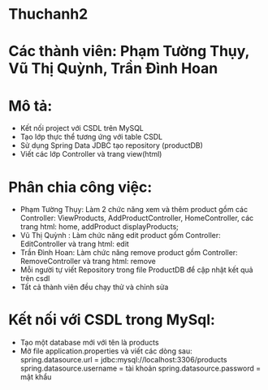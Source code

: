 # Thuchanh2
# Các thành viên: Phạm Tường Thụy, Vũ Thị Quỳnh, Trần Đình Hoan
# Mô tả:
   - Kết nối project với CSDL trên MySQL
   - Tạo lớp thực thể tương ứng với table CSDL
   - Sử dụng Spring Data JDBC tạo repository (productDB)
   - Viết các lớp Controller và trang view(html)

# Phân chia công việc:
  - Phạm Tường Thụy: Làm 2 chức năng xem và thêm product gồm các Controller: ViewProducts, AddProductController, HomeController, các trang html: home, addProduct displayProducts;
  - Vũ Thị Quỳnh : Làm chức năng edit product gồm Controller: EditController và trang html: edit
  - Trần Đình Hoan: Làm chức năng remove product gồm Controller: RemoveController và trang html: remove
  - Mỗi người tự viết Repository trong file ProductDB để cập nhật kết quả trên csdl
  - Tất cả thành viên đều chạy thử và chỉnh sửa
# Kết nối với CSDL trong MySql:
   - Tạo một database mới với tên là products
   - Mở file application.properties và viết các dòng sau:
spring.datasource.url = jdbc:mysql://localhost:3306/products
spring.datasource.username = tài khoản
spring.datasource.password = mật khẩu
